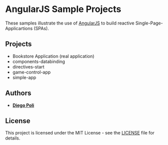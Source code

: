 # AngularJS Sample Projects
These samples illustrate the use of [AngularJS](https://angularjs.org/) to build reactive Single-Page-Applicartions (SPAs).

## Projects
* Bookstore Application (real application)
* components-databinding
* directives-start
* game-control-app
* simple-app

## Authors
* [**Diego Poli**](https://www.linkedin.com/in/diegopoli)

## License
This project is licensed under the MIT License - see the [LICENSE](LICENSE) file for details.